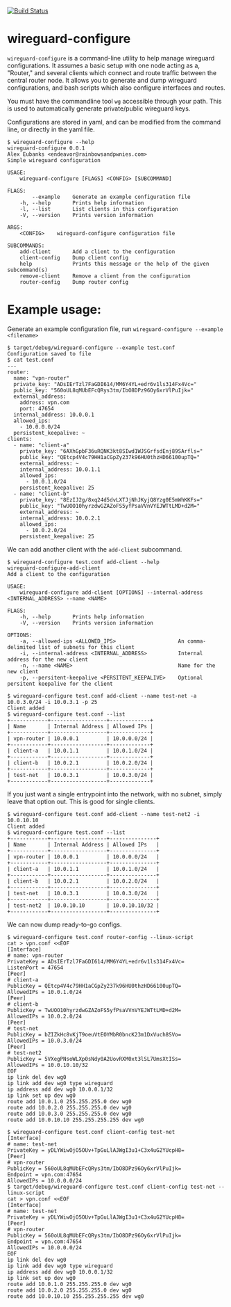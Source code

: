 [![Build Status](https://travis-ci.org/endeav0r/wireguard-configuration.svg?branch=master)](https://travis-ci.org/endeav0r/wireguard-configuration)

# wireguard-configure

`wireguard-configure` is a command-line utility to help manage wireguard configurations. It assumes a basic setup with one node acting as a, "Router," and several clients which connect and route traffic between the central router node. It allows you to generate and dump wireguard configurations, and bash scripts which also configure interfaces and routes.

You must have the commandline tool `wg` accessible through your path. This is used to automatically generate private/public wireguard keys.

Configurations are stored in yaml, and can be modified from the command line, or directly in the yaml file.

```
$ wireguard-configure --help
wireguard-configure 0.0.1
Alex Eubanks <endeavor@rainbowsandpwnies.com>
Simple wireguard configuration

USAGE:
    wireguard-configure [FLAGS] <CONFIG> [SUBCOMMAND]

FLAGS:
        --example    Generate an example configuration file
    -h, --help       Prints help information
    -l, --list       List clients in this configuration
    -V, --version    Prints version information

ARGS:
    <CONFIG>    wireguard-configure configuration file

SUBCOMMANDS:
    add-client       Add a client to the configuration
    client-config    Dump client config
    help             Prints this message or the help of the given subcommand(s)
    remove-client    Remove a client from the configuration
    router-config    Dump router config
```

# Example usage:

Generate an example configuration file, run `wireguard-configure --example <filename>`

```
$ target/debug/wireguard-configure --example test.conf
Configuration saved to file
$ cat test.conf
---
router:
  name: "vpn-router"
  private_key: "ADsIErTzl7FaGDI614/MM6Y4YL+edr6v1ls314Fx4Vc="
  public_key: "560oUL8qMUbEFcQRys3tm/IbO8DPz96Oy6xrVlPuIjk="
  external_address:
    address: vpn.com
    port: 47654
  internal_address: 10.0.0.1
  allowed_ips:
    - 10.0.0.0/24
  persistent_keepalive: ~
clients:
  - name: "client-a"
    private_key: "6AXhGpbF36uRQNK3kt8SIwd1WJSGrfsdEnj89SArfls="
    public_key: "QEtcp4V4c79HH1aCGpZy237k96HU0thzHD66100upTQ="
    external_address: ~
    internal_address: 10.0.1.1
    allowed_ips:
      - 10.0.1.0/24
    persistent_keepalive: 25
  - name: "client-b"
    private_key: "8EzIJ2g/8xq24d5dvLXTJjNhJKyjQ8Yzg0E5mWhKKFs="
    public_key: "TwUOO10hyrzdwGZAZoFS5yfPsaVVnVYEJWTtLMD+d2M="
    external_address: ~
    internal_address: 10.0.2.1
    allowed_ips:
      - 10.0.2.0/24
    persistent_keepalive: 25
```

We can add another client with the `add-client` subcommand.

```
$ wireguard-configure test.conf add-client --help
wireguard-configure-add-client 
Add a client to the configuration

USAGE:
    wireguard-configure add-client [OPTIONS] --internal-address <INTERNAL_ADDRESS> --name <NAME>

FLAGS:
    -h, --help       Prints help information
    -V, --version    Prints version information

OPTIONS:
    -a, --allowed-ips <ALLOWED_IPS>                    An comma-delimited list of subnets for this client
    -i, --internal-address <INTERNAL_ADDRESS>          Internal address for the new client
    -n, --name <NAME>                                  Name for the new client
    -p, --persitent-keepalive <PERSITENT_KEEPALIVE>    Optional persitent keepalive for the client

$ wireguard-configure test.conf add-client --name test-net -a 10.0.3.0/24 -i 10.0.3.1 -p 25
Client added
$ wireguard-configure test.conf --list
+------------+------------------+-------------+
| Name       | Internal Address | Allowed IPs |
+------------+------------------+-------------+
| vpn-router | 10.0.0.1         | 10.0.0.0/24 |
+------------+------------------+-------------+
| client-a   | 10.0.1.1         | 10.0.1.0/24 |
+------------+------------------+-------------+
| client-b   | 10.0.2.1         | 10.0.2.0/24 |
+------------+------------------+-------------+
| test-net   | 10.0.3.1         | 10.0.3.0/24 |
+------------+------------------+-------------+
```

If you just want a single entrypoint into the network, with no subnet, simply leave that option out. This is good for single clients.

```
$ wireguard-configure test.conf add-client --name test-net2 -i 10.0.10.10
Client added
$ wireguard-configure test.conf --list
+------------+------------------+---------------+
| Name       | Internal Address | Allowed IPs   |
+------------+------------------+---------------+
| vpn-router | 10.0.0.1         | 10.0.0.0/24   |
+------------+------------------+---------------+
| client-a   | 10.0.1.1         | 10.0.1.0/24   |
+------------+------------------+---------------+
| client-b   | 10.0.2.1         | 10.0.2.0/24   |
+------------+------------------+---------------+
| test-net   | 10.0.3.1         | 10.0.3.0/24   |
+------------+------------------+---------------+
| test-net2  | 10.0.10.10       | 10.0.10.10/32 |
+------------+------------------+---------------+
```

We can now dump ready-to-go configs.

```
$ wireguard-configure test.conf router-config --linux-script
cat > vpn.conf <<EOF
[Interface]
# name: vpn-router
PrivateKey = ADsIErTzl7FaGDI614/MM6Y4YL+edr6v1ls314Fx4Vc=
ListenPort = 47654
[Peer]
# client-a
PublicKey = QEtcp4V4c79HH1aCGpZy237k96HU0thzHD66100upTQ=
AllowedIPs = 10.0.1.0/24
[Peer]
# client-b
PublicKey = TwUOO10hyrzdwGZAZoFS5yfPsaVVnVYEJWTtLMD+d2M=
AllowedIPs = 10.0.2.0/24
[Peer]
# test-net
PublicKey = bZIZkHc8vKjT9oeuVtEOYMbR0bncK23m1DxVuch8SVo=
AllowedIPs = 10.0.3.0/24
[Peer]
# test-net2
PublicKey = 5VXegPNsoWLXp0sNdy0A2UovRXM0xt3lSL7UmsXtISs=
AllowedIPs = 10.0.10.10/32
EOF
ip link del dev wg0
ip link add dev wg0 type wireguard
ip address add dev wg0 10.0.0.1/32
ip link set up dev wg0
route add 10.0.1.0 255.255.255.0 dev wg0
route add 10.0.2.0 255.255.255.0 dev wg0
route add 10.0.3.0 255.255.255.0 dev wg0
route add 10.0.10.10 255.255.255.255 dev wg0
```

```
$ wireguard-configure test.conf client-config test-net
[Interface]
# name: test-net
PrivateKey = yDLYWiwOjO5OUv+TpGuLlAJWgI3u1+C3x4uG2YUcpH8=
[Peer]
# vpn-router
PublicKey = 560oUL8qMUbEFcQRys3tm/IbO8DPz96Oy6xrVlPuIjk=
Endpoint = vpn.com:47654
AllowedIPs = 10.0.0.0/24
$ target/debug/wireguard-configure test.conf client-config test-net --linux-script
cat > vpn.conf <<EOF
[Interface]
# name: test-net
PrivateKey = yDLYWiwOjO5OUv+TpGuLlAJWgI3u1+C3x4uG2YUcpH8=
[Peer]
# vpn-router
PublicKey = 560oUL8qMUbEFcQRys3tm/IbO8DPz96Oy6xrVlPuIjk=
Endpoint = vpn.com:47654
AllowedIPs = 10.0.0.0/24
EOF
ip link del dev wg0
ip link add dev wg0 type wireguard
ip address add dev wg0 10.0.0.1/32
ip link set up dev wg0
route add 10.0.1.0 255.255.255.0 dev wg0
route add 10.0.2.0 255.255.255.0 dev wg0
route add 10.0.10.10 255.255.255.255 dev wg0
```